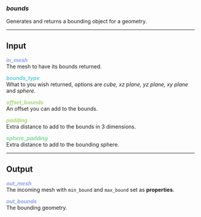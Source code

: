 ### ***bounds***
Generates and returns a bounding object for a geometry.<br />

***
## Input
<span style="color:#90A3F4">***in_mesh***</span>
<br />The mesh to have its bounds returned.

<span style="color:#62CFD9">***bounds_type***</span>
<br />What to you wish returned, options are *cube, xz plane, yz plane, xy plane* and *sphere*.

<span style="color:#A8D977">***offset_bounds***</span>
<br />An offset you can add to the bounds.

<span style="color:#A8D977">***padding***</span>
<br />Extra distance to add to the bounds in 3 dimensions.

<span style="color:#82D99F">***sphere_padding***</span>
<br />Extra distance to add to the bounding sphere.

***
## Output
<span style="color:#90A3F4">***out_mesh***</span>
<br />The incoming mesh with `min_bound` and `max_bound` set as **properties**.

<span style="color:#90A3F4">***out_bounds***</span>
<br />The bounding geometry.


